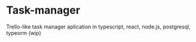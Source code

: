 # Task-manager
Trello-like task manager aplication in typescript, react, node.js, postgresql, typeorm (wip)
